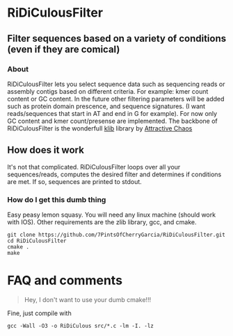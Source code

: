 # RiDiCulousFilter
## Filter sequences based on a variety of conditions (even if they are comical)

### About
RiDiCulousFilter lets you select sequence data such as sequencing reads or assembly contigs
based on different criteria. For example: kmer count content or GC content. In the future 
other filtering parameters will be added such as protein domain prescence, and sequence 
signatures. (I want reads/sequences that start in AT and end in G for example). For now
only GC content and kmer count/presense are implemented.
The backbone of RiDiCulousFilter is the wonderfull [klib](https://github.com/attractivechaos/klib) library by [Attractive Chaos](https://github.com/attractivechaos)

## How does it work
It's not that complicated. RiDiCulousFilter loops over all your sequences/reads, 
computes the desired filter and determines if conditions are met. If so,
sequences are printed to stdout.

### How do I get this dumb thing
Easy peasy lemon squasy. You will need any linux machine (should work with IOS).
Other requirements are the zlib library, gcc, and cmake.

```
git clone https://github.com/7PintsOfCherryGarcia/RiDiCulousFilter.git
cd RiDiCulousFilter
cmake .
make
```

# FAQ and comments

> Hey, I don't want to use your dumb cmake!!!

Fine, just compile with

```
gcc -Wall -O3 -o RiDiCulous src/*.c -lm -I. -lz 
```
